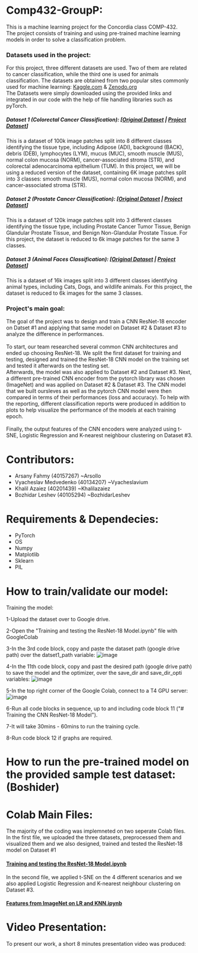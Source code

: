 # Comp432-GroupP: 
This is a machine learning project for the Concordia class COMP-432.<br>
The project consists of training and using pre-trained machine learning models in order to solve a classification problem. <br>
### Datasets used in the project: 
For this project, three different datasets are used. Two of them are related to cancer classification, while the third one is used for animals classification. The datasets are obtained from two popular sites commonly used for machine learning: [Kaggle.com](https://www.kaggle.com) & [Zenodo.org](https://zenodo.org) <br>
The Datasets were simply downloaded using the provided links and integrated in our code with the help of file handling libraries such as pyTorch.
##### Dataset 1 (Colorectal Cancer Classification): [[Original Dataset](https://zenodo.org/records/1214456) | [Project Dataset](https://onedrive.live.com/?authkey=%21ADmb8ZdEzwFMZoo&id=FB338EA7CF297329%21405133&cid=FB338EA7CF297329&parId=root&parQt=sharedby&parCid=UnAuth&o=OneUp)]<br>
This is a dataset of 100k image patches split into 8 different classes identifying the tissue type, including Adipose (ADI), background (BACK), debris (DEB), lymphocytes (LYM), mucus (MUC), smooth muscle (MUS), normal colon mucosa (NORM), cancer-associated stroma (STR), and colorectal adenocarcinoma epithelium (TUM). In this project, we will be using a reduced version of the dataset, containing 6K image patches split into 3 classes: smooth muscle (MUS), normal colon mucosa (NORM), and cancer-associated stroma (STR).<br>
##### Dataset 2 (Prostate Cancer Classification): [[Original Dataset](https://zenodo.org/records/4789576) | [Project Dataset](https://onedrive.live.com/?authkey=%21APy4wecXgMnQ7Kw&id=FB338EA7CF297329%21405132&cid=FB338EA7CF297329&parId=root&parQt=sharedby&parCid=UnAuth&o=OneUp)]<br>
This is a dataset of 120k image patches split into 3 different classes identifying the tissue type, including Prostate Cancer Tumor Tissue, Benign Glandular Prostate Tissue, and Benign Non-Glandular Prostate Tissue. For this project, the dataset is reduced to 6k image patches for the same 3 classes. <br>
##### Dataset 3 (Animal Faces Classification): [[Original Dataset](https://www.kaggle.com/datasets/andrewmvd/animal-faces) | [Project Dataset](https://onedrive.live.com/?authkey=%21AKqEWb1GDjWPbG0&id=FB338EA7CF297329%21405131&cid=FB338EA7CF297329&parId=root&parQt=sharedby&parCid=UnAuth&o=OneUp)]<br>
This is a dataset of 16k images split into 3 different classes identifying animal types, including Cats, Dogs, and wildlife animals. For this project, the dataset is reduced to 6k images for the same 3 classes.

### Project's main goal:
The goal of the project was to design and train a CNN ResNet-18 encoder on Datset #1 and applying that same model on Dataset #2 & Dataset #3 to analyze the difference in performances. <br><br>
To start, our team researched several common CNN architectures and ended up choosing ResNet-18. We split the first dataset for training and testing, designed and trained the ResNet-18 CNN model on the training set and tested it afterwards on the testing set. <br>
Afterwards, the model was also applied to Dataset #2 and Dataset #3. Next, a different pre-trained CNN encoder from the pytorch library was chosen (ImageNet) and was applied on Dataset #2 & Dataset #3. The CNN model that we built oursleves as well as the pytorch CNN model were then compared in terms of their performances (loss and accuracy). To help with the reporting, different classification reports were produced in addition to plots to help visualize the performance of the models at each training epoch. <br><br>
Finally, the output features of the CNN encoders were analyzed using t-SNE, Logistic Regression and K-nearest neighbour clustering on Dataset #3. 

# Contributors: 
- Arsany Fahmy (40157267) ~Arsollo
- Vyacheslav Medvedenko (40134207) ~Vyacheslavium
- Khalil Azaiez (40201439) ~Khalilazaiez
- Bozhidar Leshev (40105294) ~BozhidarLeshev

# Requirements & Dependecies:
- PyTorch
- OS
- Numpy
- Matplotlib
- Sklearn
- PIL

# How to train/validate our model:
Training the model:
  
  1-Upload the dataset over to Google drive.
  
  2-Open the "Training and testing the ResNet-18 Model.ipynb" file with GoogleColab
  
  3-In the 3rd code block, copy and paste the dataset path (google drive path) over the datset1_path variable:
  ![image](https://github.com/Arsollo/COMP432-GroupP/assets/52761503/42e006e7-b9a3-4607-af31-e2db0b096e10)
  
  4-In the 11th code block, copy and past the desired path (google drive path) to save the model and the optimizer, over the save_dir and save_dir_opti variables:
  ![image](https://github.com/Arsollo/COMP432-GroupP/assets/52761503/6e235a19-3716-4619-88cb-b3c26fd0891a)
  
  5-In the top right corner of the Google Colab, connect to a T4 GPU server:
  ![image](https://github.com/Arsollo/COMP432-GroupP/assets/52761503/8dacec3a-945c-4273-8b41-9bab7c3fc8f2)
  
  6-Run all code blocks in sequence, up to and including code block 11 ("# Training the CNN ResNet-18 Model").
  
  7-It will take 30mins - 60mins to run the training cycle.<br>
 
  8-Run code block 12 if graphs are required.<br>
  

# How to run the pre-trained model on the provided sample test dataset: (Boshider)


# Colab Main Files:
The majority of the coding was implemneted on two seperate Colab files. <br>
In the first file, we uploaded the three datasets, preprocessed them and visualized them and we also designed, trained and tested the ResNet-18 model on Dataset #1 <br>

#### [Training and testing the ResNet-18 Model.ipynb](https://colab.research.google.com/drive/19xycOefX7l8RE1pfRWApMzE0WxNqjuG6)

In the second file, we applied t-SNE on the 4 different scenarios and we also applied Logistic Regression and K-nearest neighbour clustering on Dataset #3.

#### [Features from ImageNet on LR and KNN.ipynb](https://colab.research.google.com/drive/1bMYTCn0ksrIRmdwLOQLc7KklEnJYAg3i#scrollTo=cRHgX_4OxyTW)

# Video Presentation:
To present our work, a short 8 minutes presentation video was produced: 




  
